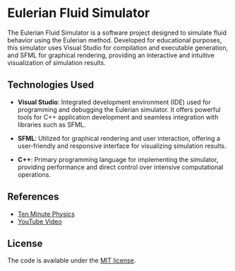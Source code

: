 # Eulerian Fluid Simulator

The Eulerian Fluid Simulator is a software project designed to simulate fluid behavior using the Eulerian method. Developed for educational purposes, this simulator uses Visual Studio for compilation and executable generation, and SFML for graphical rendering, providing an interactive and intuitive visualization of simulation results.

## Technologies Used

- **Visual Studio**: Integrated development environment (IDE) used for programming and debugging the Eulerian simulator. It offers powerful tools for C++ application development and seamless integration with libraries such as SFML.

- **SFML**: Utilized for graphical rendering and user interaction, offering a user-friendly and responsive interface for visualizing simulation results.

- **C++**: Primary programming language for implementing the simulator, providing performance and direct control over intensive computational operations.

## References

- [Ten Minute Physics](https://matthias-research.github.io/pages/tenMinutePhysics/index.html)
- [YouTube Video](https://www.youtube.com/watch?v=iKAVRgIrUOU)

## License

The code is available under the [MIT license](LICENSE).
